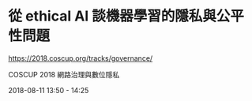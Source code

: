 
從 ethical AI 談機器學習的隱私與公平性問題
===

<https://2018.coscup.org/tracks/governance/>

COSCUP 2018 網路治理與數位隱私

2018-08-11 13:50 - 14:25
